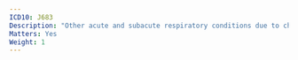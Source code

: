 ```yaml
---
ICD10: J683
Description: "Other acute and subacute respiratory conditions due to chemicals, gases, fumes and vapours"
Matters: Yes
Weight: 1
---
```


